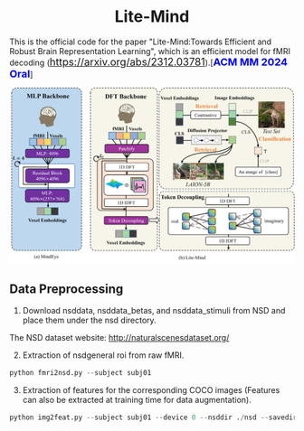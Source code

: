 # <center>Lite-Mind</center>

This is the official code for the paper "Lite-Mind:Towards Efficient and Robust Brain Representation Learning", which is an efficient model for fMRI decoding (<font color='blue' size=4>https://arxiv.org/abs/2312.03781</font>).[<font color='blue' size=4>**ACM MM 2024 Oral**</font>]


![model](assets/model.png)

## Data Preprocessing
1. Download nsddata, nsddata_betas, and nsddata_stimuli from NSD and place them under the nsd directory. 

The NSD dataset website: http://naturalscenesdataset.org/

2. Extraction of nsdgeneral roi from raw fMRI.
```python
python fmri2nsd.py --subject subj01
```

3. Extraction of features for the corresponding COCO images (Features can also be extracted at training time for data augmentation).
```python
python img2feat.py --subject subj01 --device 0 --nsddir ./nsd --savedir <your image feature save path>
```